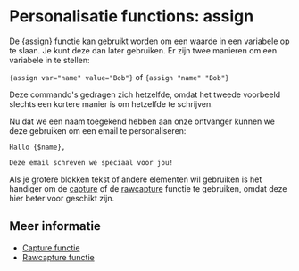# Personalisatie functions: assign

De {assign} functie kan gebruikt worden om een waarde in een variabele 
op te slaan. Je kunt deze dan later gebruiken. Er zijn twee manieren om 
een variabele in te stellen:

`{assign var="name" value="Bob"}` of 
`{assign "name" "Bob"}`

Deze commando's gedragen zich hetzelfde, omdat het tweede voorbeeld slechts 
een kortere manier is om hetzelfde te schrijven.

Nu dat we een naam toegekend hebben aan onze ontvanger kunnen we deze 
gebruiken om een email te personaliseren:

    Hallo {$name},
    
    Deze email schreven we speciaal voor jou!
    
Als je grotere blokken tekst of andere elementen wil gebruiken is het handiger 
om de [capture](./personalization-functions-capture) of de
[rawcapture](./publisher-personalization-functions) functie te gebruiken, omdat 
deze hier beter voor geschikt zijn.
     
## Meer informatie

* [Capture functie](./personalization-functions-capture)
* [Rawcapture functie](./personalization-functions-rawcapture)

